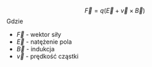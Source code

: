$$ \vec F = q(\vec E + \vec v \times \vec B)$$
Gdzie
- $\vec F$ - wektor siły
- $\vec E$ - natężenie pola
- $\vec B$ - indukcja
- $\vec v$ - prędkość cząstki